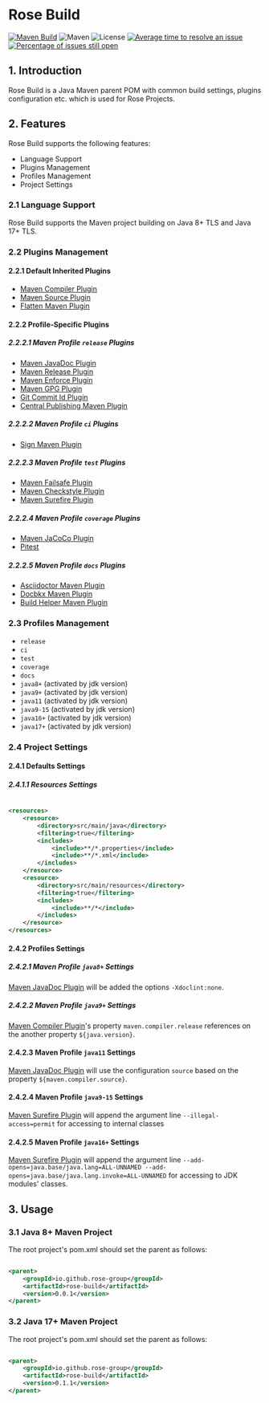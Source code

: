 # Rose Build

[![Maven Build](https://github.com/rose-group/rose-build/actions/workflows/maven-build.yml/badge.svg)](https://github.com/rose-group/rose-build/actions/workflows/maven-build.yml)
![Maven](https://img.shields.io/maven-central/v/io.github.rose-group/rose-build.svg)
![License](https://img.shields.io/github/license/rose-group/rose-build.svg)
[![Average time to resolve an issue](http://isitmaintained.com/badge/resolution/rose-group/rose-build.svg)](http://isitmaintained.com/project/rose-group/rose-build "Average time to resolve an issue")
[![Percentage of issues still open](http://isitmaintained.com/badge/open/rose-group/rose-build.svg)](http://isitmaintained.com/project/rose-group/rose-build "Percentage of issues still open")

## 1. Introduction

Rose Build is a Java Maven parent POM with common build settings, plugins configuration etc. which is used for Rose
Projects.

## 2. Features

Rose Build supports the following features:

- Language Support
- Plugins Management
- Profiles Management
- Project Settings

### 2.1 Language Support

Rose Build supports the Maven project building on Java 8+ TLS and Java 17+ TLS.

### 2.2 Plugins Management

#### 2.2.1 Default Inherited Plugins

- [Maven Compiler Plugin](https://maven.apache.org/plugins/maven-compiler-plugin/)
- [Maven Source Plugin](https://maven.apache.org/plugins/maven-source-plugin/)
- [Flatten Maven Plugin](https://www.mojohaus.org/flatten-maven-plugin/)

#### 2.2.2 Profile-Specific Plugins

##### 2.2.2.1 Maven Profile `release` Plugins

- [Maven JavaDoc Plugin](https://maven.apache.org/plugins/maven-javadoc-plugin/)
- [Maven Release Plugin](https://maven.apache.org/plugins/maven-release-plugin/)
- [Maven Enforce Plugin](https://maven.apache.org/enforcer/maven-enforcer-plugin/)
- [Maven GPG Plugin](https://maven.apache.org/plugins/maven-gpg-plugin/)
- [Git Commit Id Plugin](https://github.com/git-commit-id/git-commit-id-maven-plugin)
- [Central Publishing Maven Plugin](https://central.sonatype.org/register/central-portal/)

##### 2.2.2.2 Maven Profile `ci` Plugins

- [Sign Maven Plugin](https://www.simplify4u.org/sign-maven-plugin/)

##### 2.2.2.3 Maven Profile `test` Plugins

- [Maven Failsafe Plugin](https://maven.apache.org/surefire/maven-failsafe-plugin/)
- [Maven Checkstyle Plugin](https://maven.apache.org/plugins/maven-checkstyle-plugin/)
- [Maven Surefire Plugin](https://maven.apache.org/surefire/maven-surefire-plugin/)

##### 2.2.2.4 Maven Profile `coverage` Plugins

- [Maven JaCoCo Plugin](https://www.eclemma.org/jacoco/)
- [Pitest](https://pitest.org/quickstart/maven/)

##### 2.2.2.5 Maven Profile `docs` Plugins

- [Asciidoctor Maven Plugin](https://github.com/asciidoctor/asciidoctor-maven-plugin)
- [Docbkx Maven Plugin](https://github.com/mimil/docbkx-tools)
- [Build Helper Maven Plugin](https://www.mojohaus.org/build-helper-maven-plugin/)

### 2.3 Profiles Management

- `release`
- `ci`
- `test`
- `coverage`
- `docs`
- `java8+` (activated by jdk version)
- `java9+` (activated by jdk version)
- `java11` (activated by jdk version)
- `java9-15` (activated by jdk version)
- `java16+` (activated by jdk version)
- `java17+` (activated by jdk version)

### 2.4 Project Settings

#### 2.4.1 Defaults Settings

##### 2.4.1.1 Resources Settings

```xml

<resources>
    <resource>
        <directory>src/main/java</directory>
        <filtering>true</filtering>
        <includes>
            <include>**/*.properties</include>
            <include>**/*.xml</include>
        </includes>
    </resource>
    <resource>
        <directory>src/main/resources</directory>
        <filtering>true</filtering>
        <includes>
            <include>**/*</include>
        </includes>
    </resource>
</resources>
```

#### 2.4.2 Profiles Settings

##### 2.4.2.1 Maven Profile `java8+` Settings

[Maven JavaDoc Plugin](https://maven.apache.org/plugins/maven-javadoc-plugin/) will be added the options
`-Xdoclint:none`.

##### 2.4.2.2 Maven Profile `java9+` Settings

[Maven Compiler Plugin](https://maven.apache.org/plugins/maven-compiler-plugin/)'s property `maven.compiler.release`
references on the another property `${java.version}`.

#### 2.4.2.3 Maven Profile `java11` Settings

[Maven JavaDoc Plugin](https://maven.apache.org/plugins/maven-javadoc-plugin/) will use the configuration `source`
based on the property `${maven.compiler.source}`.

#### 2.4.2.4 Maven Profile `java9-15` Settings

[Maven Surefire Plugin](https://maven.apache.org/surefire/maven-surefire-plugin/) will append the argument line
`--illegal-access=permit` for accessing to internal classes

#### 2.4.2.5 Maven Profile `java16+` Settings

[Maven Surefire Plugin](https://maven.apache.org/surefire/maven-surefire-plugin/) will append the argument line
`--add-opens=java.base/java.lang=ALL-UNNAMED --add-opens=java.base/java.lang.invoke=ALL-UNNAMED` for accessing to
JDK modules' classes.

## 3. Usage

### 3.1 Java 8+ Maven Project

The root project's pom.xml should set the parent as follows:

```xml

<parent>
    <groupId>io.github.rose-group</groupId>
    <artifactId>rose-build</artifactId>
    <version>0.0.1</version>
</parent>
```

### 3.2 Java 17+ Maven Project

The root project's pom.xml should set the parent as follows:

```xml

<parent>
    <groupId>io.github.rose-group</groupId>
    <artifactId>rose-build</artifactId>
    <version>0.1.1</version>
</parent>
```